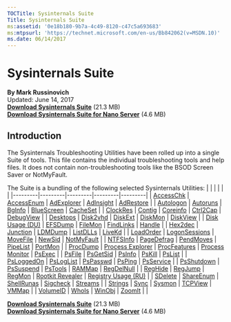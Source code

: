 ```yaml
---
TOCTitle: Sysinternals Suite 
Title: Sysinternals Suite 
ms:assetid: '0e18b180-9b7a-4c49-8120-c47c5a693683' 
ms:mtpsurl: 'https://technet.microsoft.com/en-us/Bb842062(v=MSDN.10)' 
ms.date: 06/14/2017
---
```


Sysinternals Suite
==================
  

**By Mark Russinovich**  
Updated: June 14, 2017  
[**Download Sysinternals Suite**](https://download.sysinternals.com/files/SysinternalsSuite.zip) (21.3 MB)  
[**Download Sysinternals Suite for Nano Server**](https://download.sysinternals.com/files/SysinternalsSuite-Nano.zip) (4.6 MB)

## Introduction
The Sysinternals Troubleshooting Utilities have been rolled up into a
single Suite of tools. This file contains the individual troubleshooting
tools and help files. It does not contain non-troubleshooting tools like
the BSOD Screen Saver or NotMyFault.

The Suite is a bundling of the following selected Sysinternals
Utilities:
|         |         |         |         |         |
|---------|---------|---------|---------|---------|
| [AccessChk](accesschk.md)  | [AccessEnum](accessenum.md)  | [AdExplorer](adexplorer.md)  | [AdInsight](adinsight.md)  | [AdRestore](adrestore.md)  |
| [Autologon](autologon.md)  | [Autoruns](autoruns.md)  | [BgInfo](bginfo.md)  | [BlueScreen](bluescreen.md)  | [CacheSet](cacheset.md)  |
| [ClockRes](clockres.md)  | [Contig](contig.md)  | [Coreinfo](coreinfo.md)  | [Ctrl2Cap](ctrl2cap.md)  | [DebugView](debugview.md)  |
| [Desktops](desktops.md)  | [Disk2vhd](disk2vhd.md)  | [DiskExt](diskext.md)  | [DiskMon](diskmon.md)  | [DiskView](diskview.md)  |
| [Disk Usage (DU)](du.md)  | [EFSDump](efsdump.md)  | [FileMon](filemon.md)  | [FindLinks](findlinks.md)  | [Handle](handle.md)  |
| [Hex2dec](hex2dec.md)  | [Junction](junction.md)  | [LDMDump](ldmdump.md)  | [ListDLLs](listdlls.md)  | [LiveKd](livekd.md)  |
| [LoadOrder](loadorder.md)  | [LogonSessions](logonsessions.md)  | [MoveFile](movefile.md)  | [NewSid](newsid.md)  | [NotMyFault](notmyfault.md)  |
| [NTFSInfo](ntfsinfo.md)  | [PageDefrag](pagedefrag.md)  | [PendMoves](pendmoves.md)  | [PipeList](pipelist.md)  | [PortMon](portmon.md)  |
| [ProcDump](procdump.md)  | [Process Explorer](process-explorer.md)  | [ProcFeatures](procfeatures.md)  | [Process Monitor](procmon.md)  | [PsExec](psexec.md)  |
| [PsFile](psfile.md)  | [PsGetSid](psgetsid.md)  | [PsInfo](psinfo.md)  | [PsKill](pskill.md)  | [PsList](pslist.md)  |
| [PsLoggedOn](psloggedon.md)  | [PsLogList](psloglist.md)  | [PsPasswd](pspasswd.md)  | [PsPing](psping.md)  | [PsService](psservice.md)  |
| [PsShutdown](psshutdown.md)  | [PsSuspend](pssuspend.md)  | [PsTools](pstools.md)  | [RAMMap](rammap.md)  | [RegDelNull](regdelnull.md)  |
| [RegHide](reghide.md)  | [RegJump](regjump.md)  | [RegMon](regmon.md)  | [Rootkit Revealer](rootkit-revealer.md)  | [Registry Usage (RU)](ru.md)  |
| [SDelete](sdelete.md)  | [ShareEnum](shareenum.md)  | [ShellRunas](shellrunas.md)  | [Sigcheck](sigcheck.md)  | [Streams](streams.md)  |
| [Strings](strings.md)  | [Sync](sync.md)  | [Sysmon](sysmon.md)  | [TCPView](tcpview.md)  | [VMMap](vmmap.md)  |
| [VolumeID](volumeid.md)  | [WhoIs](whois.md)  | [WinObj](winobj.md)  | [ZoomIt](zoomit.md) |  |


[**Download Sysinternals Suite**](https://download.sysinternals.com/files/SysinternalsSuite.zip) (21.3 MB)  
[**Download Sysinternals Suite for Nano Server**](https://download.sysinternals.com/files/SysinternalsSuite-Nano.zip) (4.6 MB)  

